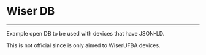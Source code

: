 # Wiser DB
-----

Example open DB to be used with devices that have JSON-LD.

This is not official since is only aimed to WiserUFBA devices.

